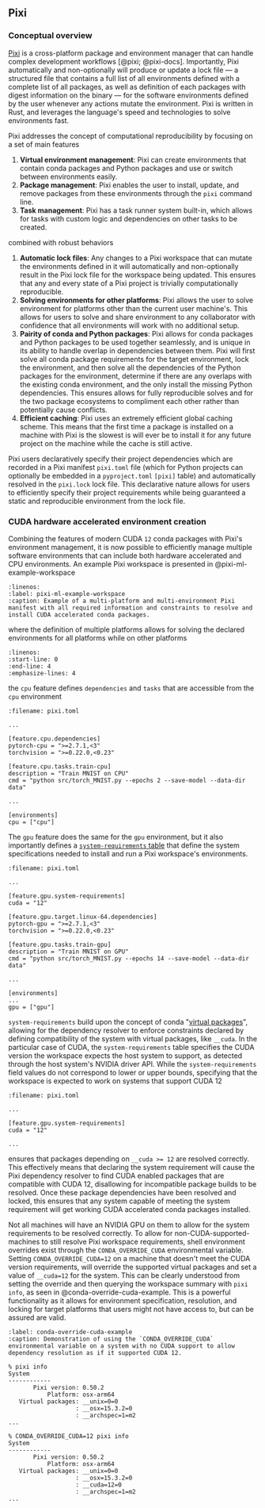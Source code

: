## Pixi

### Conceptual overview

[Pixi](https://www.pixi.sh/) is a cross-platform package and environment manager that can handle complex development workflows [@pixi; @pixi-docs].
Importantly, Pixi automatically and non-optionally will produce or update a lock file &mdash; a structured file that contains a full list of all environments defined with a complete list of all packages, as well as definition of each packages with digest information on the binary &mdash; for the software environments defined by the user whenever any actions mutate the environment.
Pixi is written in Rust, and leverages the language's speed and technologies to solve environments fast.

Pixi addresses the concept of computational reproducibility by focusing on a set of main features

1. **Virtual environment management**: Pixi can create environments that contain conda packages and Python packages and use or switch between environments easily.
1. **Package management**: Pixi enables the user to install, update, and remove packages from these environments through the `pixi` command line.
1. **Task management**: Pixi has a task runner system built-in, which allows for tasks with custom logic and dependencies on other tasks to be created.

combined with robust behaviors

1. **Automatic lock files**: Any changes to a Pixi workspace that can mutate the environments defined in it will automatically and non-optionally result in the Pixi lock file for the workspace being updated.
This ensures that any and every state of a Pixi project is trivially computationally reproducible.
1. **Solving environments for other platforms**: Pixi allows the user to solve environment for platforms other than the current user machine's.
This allows for users to solve and share environment to any collaborator with confidence that all environments will work with no additional setup.
1. **Pairity of conda and Python packages**: Pixi allows for conda packages and Python packages to be used together seamlessly, and is unique in its ability to handle overlap in dependencies between them.
Pixi will first solve all conda package requirements for the target environment, lock the environment, and then solve all the dependencies of the Python packages for the environment, determine if there are any overlaps with the existing conda environment, and the only install the missing Python dependencies.
This ensures allows for fully reproducible solves and for the two package ecosystems to compliment each other rather than potentially cause conflicts.
1. **Efficient caching**: Pixi uses an extremely efficient global caching scheme.
This means that the first time a package is installed on a machine with Pixi is the slowest is will ever be to install it for any future project on the machine while the cache is still active.

Pixi users declaratively specify their project dependencies which are recorded in a Pixi manifest `pixi.toml` file (which for Python projects can optionally be embedded in a `pyproject.toml` `[pixi]` table) and automatically resolved in the `pixi.lock` lock file.
This declarative nature allows for users to efficiently specify their project requirements while being guaranteed a static and reproducible environment from the lock file.

### CUDA hardware accelerated environment creation

Combining the features of modern CUDA `12` conda packages with Pixi's environment management, it is now possible to efficiently manage multiple software environments that can include both hardware accelerated and CPU environments.
An example Pixi workspace is presented in @pixi-ml-example-workspace

```{literalinclude} code/ml-example/pixi.toml
:linenos:
:label: pixi-ml-example-workspace
:caption: Example of a multi-platform and multi-environment Pixi manifest with all required information and constraints to resolve and install CUDA accelerated conda packages.
```

where the definition of multiple platforms allows for solving the declared environments for all platforms while on other platforms

```{literalinclude} code/ml-example/pixi.toml
:linenos:
:start-line: 0
:end-line: 4
:emphasize-lines: 4
```

the `cpu` feature defines `dependencies` and `tasks` that are accessible from the `cpu` environment

```{code} toml
:filename: pixi.toml

...

[feature.cpu.dependencies]
pytorch-cpu = ">=2.7.1,<3"
torchvision = ">=0.22.0,<0.23"

[feature.cpu.tasks.train-cpu]
description = "Train MNIST on CPU"
cmd = "python src/torch_MNIST.py --epochs 2 --save-model --data-dir data"

...

[environments]
cpu = ["cpu"]
```

The `gpu` feature does the same for the `gpu` environment, but it also importantly defines a [`system-requirements` table](https://pixi.sh/v0.50.2/workspace/system_requirements/) that define the system specifications needed to install and run a Pixi workspace's environments.


```{code} toml
:filename: pixi.toml

...

[feature.gpu.system-requirements]
cuda = "12"

[feature.gpu.target.linux-64.dependencies]
pytorch-gpu = ">=2.7.1,<3"
torchvision = ">=0.22.0,<0.23"

[feature.gpu.tasks.train-gpu]
description = "Train MNIST on GPU"
cmd = "python src/torch_MNIST.py --epochs 14 --save-model --data-dir data"

...

[environments]
...
gpu = ["gpu"]
```

`system-requirements` build upon the concept of conda "[virtual packages](https://docs.conda.io/projects/conda/en/latest/user-guide/tasks/manage-virtual.html)", allowing for the dependency resolver to enforce constraints declared by defining compatibility of the system with virtual packages, like `__cuda`.
In the particular case of CUDA, the `system-requirements` table specifies the CUDA version the workspace expects the host system to support, as detected through the host system's NVIDIA driver API.
While the `system-requirements` field values do not correspond to lower or upper bounds, specifying that the workspace is expected to work on systems that support CUDA 12

```{code} toml
:filename: pixi.toml

...

[feature.gpu.system-requirements]
cuda = "12"

...

```

ensures that packages depending on `__cuda >= 12` are resolved correctly.
This effectively means that declaring the system requirement will cause the Pixi dependency resolver to find CUDA enabled packages that are compatible with CUDA 12, disallowing for incompatible package builds to be resolved.
Once these package dependencies have been resolved and locked, this ensures that any system capable of meeting the system requirement will get working CUDA accelerated conda packages installed.

Not all machines will have an NVIDIA GPU on them to allow for the system requirements to be resolved correctly.
To allow for non-CUDA-supported-machines to still resolve Pixi workspace requirements, shell environment overrides exist through the `CONDA_OVERRIDE_CUDA` environmental variable.
Setting `CONDA_OVERRIDE_CUDA=12` on a machine that doesn't meet the CUDA version requirements, will override the supported virtual packages and set a value of `__cuda=12` for the system.
This can be clearly understood from setting the override and then querying the workspace summary with `pixi info`, as seen in @conda-override-cuda-example.
This is a powerful functionality as it allows for environment specification, resolution, and locking for target platforms that users might not have access to, but can be assured are valid.

```{code} console
:label: conda-override-cuda-example
:caption: Demonstration of using the `CONDA_OVERRIDE_CUDA` environmental variable on a system with no CUDA support to allow dependency resolution as if it supported CUDA 12.

% pixi info
System
------------
       Pixi version: 0.50.2
           Platform: osx-arm64
   Virtual packages: __unix=0=0
                   : __osx=15.3.2=0
                   : __archspec=1=m2
...

% CONDA_OVERRIDE_CUDA=12 pixi info
System
------------
       Pixi version: 0.50.2
           Platform: osx-arm64
   Virtual packages: __unix=0=0
                   : __osx=15.3.2=0
                   : __cuda=12=0
                   : __archspec=1=m2
...
```
